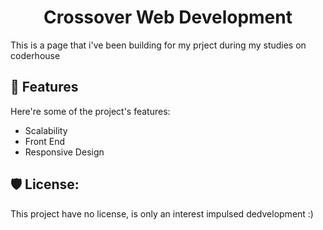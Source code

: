 <h1 align="center" id="title">Crossover Web Development</h1>

<p id="description">This is a page that i've been building for my prject during my studies on coderhouse</p>

  
  
<h2>🧐 Features</h2>

Here're some of the project's features:

*   Scalability
*   Front End
*   Responsive Design

<h2>🛡️ License:</h2>

This project have no license, is only an interest impulsed dedvelopment :)
